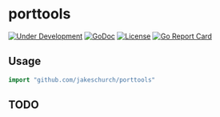 # porttools
[![Under Development](https://img.shields.io/badge/under-development-orange.svg)](https://github.com/jakeschurch/porttools)
[![GoDoc](https://godoc.org/github.com/jakeschurch/porttools?status.svg)](https://godoc.org/github.com/jakeschurch/porttools)
[![License](https://img.shields.io/badge/license-MIT-blue.svg)](https://opensource.org/licenses/MIT)
[![Go Report Card](https://goreportcard.com/badge/github.com/jakeschurch/porttools)](https://goreportcard.com/report/github.com/jakeschurch/porttools)


## Usage
```go
import "github.com/jakeschurch/porttools"
```

## TODO
